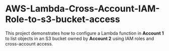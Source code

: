 # AWS-Lambda-Cross-Account-IAM-Role-to-s3-bucket-access
This project demonstrates how to configure a Lambda function in **Account 1** to list objects in an S3 bucket owned by **Account 2** using IAM roles and cross-account access.

